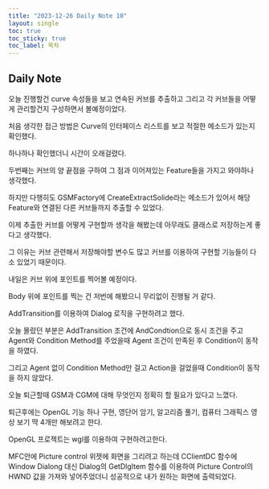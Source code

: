 ```yaml
---
title: "2023-12-26 Daily Note 10"
layout: single
toc: true
toc_sticky: true
toc_label: 목차
---
```


## Daily Note



오늘 진행할건 curve 속성들을 보고 연속된 커브를 추출하고 그리고 각 커브들을 어떻게 관리할건지 구성하면서 볼예정이었다. 

처음 생각한 접근 방법은 Curve의 인터페이스 리스트를 보고 적절한 메소드가 있는지 확인했다.

하나하나 확인했더니 시간이 오래걸렸다.

두번째는 커브의 양 끝점을 구하여 그 점과 이어져있는 Feature들을 가지고 와야하나 생각했다.

하지만 다행히도 GSMFactory에 CreateExtractSolide라는 메소드가 있어서 해당 Feature와 연결된 다른 커브들까지 추출할 수 있었다.

이제 추출한 커브를 어떻게 구현할까 생각을 해봤는데 아무래도 클래스로 저장하는게 좋다고 생각했다.

그 이유는 커브 관련해서 저장해야할 변수도 많고 커브를 이용하여 구현할 기능들이 다소 있었기 때문이다.

내일은 커브 위에 포인트를 찍어볼 예정이다.

Body 위에 포인트를 찍는 건 저번에 해봤으니 무리없이 진행될 거 같다.

AddTransition를 이용하여 Dialog 로직을 구현하려고 했다.

오늘 몰랐던 부분은 AddTransition 조건에 AndCondtion으로 동시 조건을 주고 Agent와 Condition Method를 주었을때 Agent 조건이 만족된 후 Condition이 동작을 하였다.

그리고 Agent 없이 Condition Method만 걸고 Action을 걸었을때 Condition이 동작을 하지 않았다.

오늘 퇴근할때 GSM과 CGM에 대해 무엇인지 정확히 할 필요가 있다고 느꼈다.

퇴근후에는 OpenGL 기능 하나 구현, 영단어 암기, 알고리즘 풀기, 컴퓨터 그래픽스 영상 보기 딱 4개만 해보려고 한다.

OpenGL 프로젝트는 wgl를 이용하여 구현하려고한다.

MFC안에 Picture control 위젯에 화면을 그리려고 하는데 CClientDC 함수에 Window Dialong 대신 Dialog의 GetDlgItem 함수를 이용하여 Picture Control의 HWND 값을 가져와 넣어주었더니 성공적으로 내가 원하는 화면에 출력되었다. 